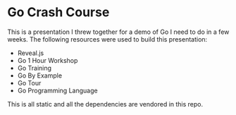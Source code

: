# Go Crash Course

This is a presentation I threw together for a demo of Go I need to do in a few weeks. The following resources were used to build this presentation:

- Reveal.js
- Go 1 Hour Workshop
- Go Training
- Go By Example
- Go Tour
- Go Programming Language

This is all static and all the dependencies are vendored in this repo.

